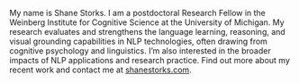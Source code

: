 My name is Shane Storks. I am a postdoctoral Research Fellow in the Weinberg Institute for Cognitive Science at the University of Michigan. My research evaluates and strengthens the language learning, reasoning, and visual grounding capabilities in NLP technologies, often drawing from cognitive psychology and linguistics. I’m also interested in the broader impacts of NLP applications and research practice. Find out more about my recent work and contact me at [shanestorks.com](http://shanestorks.com).
